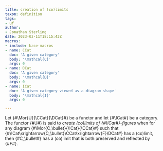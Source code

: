```yaml
---
title: creation of (co)limits
taxon: definition
tags:
- uf
author:
- Jonathan Sterling
date: 2023-02-11T18:15:43Z
macros:
- include: base-macros
- name: CCat
  doc: 'A given category'
  body: '\mathcal{C}'
  args: 0
- name: DCat
  doc: 'A given category'
  body: '\mathcal{D}'
  args: 0
- name: ICat
  doc: 'A given category viewed as a diagram shape'
  body: '\mathcal{I}'
  args: 0

---
```


Let {#\Mor{U}{\CCat}{\DCat}#} be a functor and let {#\ICat#} be a category. The functor {#U#} is said to *create (co)limits of {#\ICat#}-figures* when for any diagram {#\Mor{C_\bullet}{\ICat}{\CCat}#} such that {#\ICat\xrightarrow{C_\bullet}\CCat\xrightarrow{F}\DCat#} has a (co)limit, then {#C_\bullet#} has a (co)limit that is both preserved and reflected by {#F#}.
